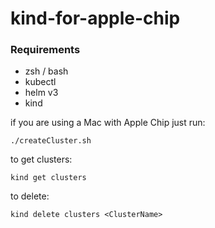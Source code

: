 # kind-for-apple-chip
### Requirements
- zsh / bash
- kubectl
- helm v3
- kind 

if you are using a Mac with Apple Chip just run:
```shell
./createCluster.sh
```

to get clusters:
```
kind get clusters
```

to delete:
```shell
kind delete clusters <ClusterName>
```
